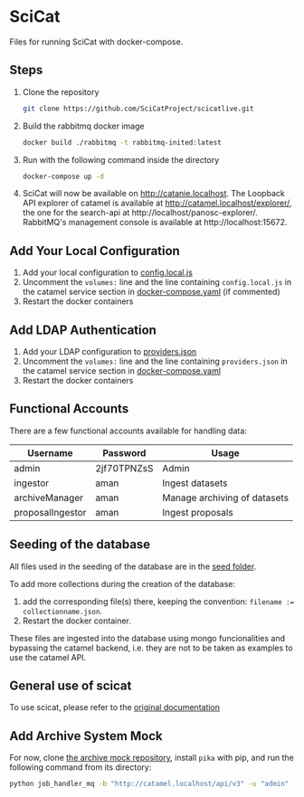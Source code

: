 # SciCat

Files for running SciCat with docker-compose.


## Steps

1. Clone the repository
   ```sh
   git clone https://github.com/SciCatProject/scicatlive.git
   ```
2. Build the rabbitmq docker image
   ```sh
   docker build ./rabbitmq -t rabbitmq-inited:latest 
   ```
2. Run with the following command inside the directory
   ```sh
   docker-compose up -d
   ```
3. SciCat will now be available on http://catanie.localhost. The Loopback API explorer of catamel is available at http://catamel.localhost/explorer/, the one for the search-api at http://localhost/panosc-explorer/. RabbitMQ's management console is available at http://localhost:15672.

## Add Your Local Configuration

1. Add your local configuration to [config.local.js](./config/catamel/config.local.js)
2. Uncomment the `volumes:` line and the line containing `config.local.js` in the catamel service section in [docker-compose.yaml](./docker-compose.yaml) (if commented)
3. Restart the docker containers


## Add LDAP Authentication

1. Add your LDAP configuration to [providers.json](./config/catamel/providers.json)
2. Uncomment the `volumes:` line and the line containing `providers.json` in the catamel service section in [docker-compose.yaml](./docker-compose.yaml)
3. Restart the docker containers 


## Functional Accounts

There are a few functional accounts available for handling data:

| Username         | Password    | Usage                        |
| ---------------- | ----------- | ---------------------------- |
| admin            | 2jf70TPNZsS | Admin                        |
| ingestor         | aman        | Ingest datasets              |
| archiveManager   | aman        | Manage archiving of datasets |
| proposalIngestor | aman        | Ingest proposals             |


## Seeding of the database

All files used in the seeding of the database are in the [seed folder](./seed_db/seed). 

To add more collections during the creation of the database:
1. add the corresponding file(s) there, keeping the convention: `filename := collectionname.json`.
2. Restart the docker container.

These files are ingested into the database using mongo funcionalities and bypassing the catamel backend, i.e. they are not to be taken as examples to use the catamel API.

## General use of scicat

To use scicat, please refer to the [original documentation](https://scicatproject.github.io/documentation/)

## Add Archive System Mock
For now, clone [the archive mock repository](https://github.com/SwissOpenEM/ScicatArchiveMock), install `pika` with pip, and run the following command from its directory:
```sh
python job_handler_mq -b "http://catamel.localhost/api/v3" -u "admin" -p "2jf70TPNZsS"
```